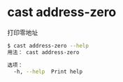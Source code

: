 # cast address-zero

打印零地址

```bash
$ cast address-zero --help
用法： cast address-zero

选项：
  -h, --help  Print help
```